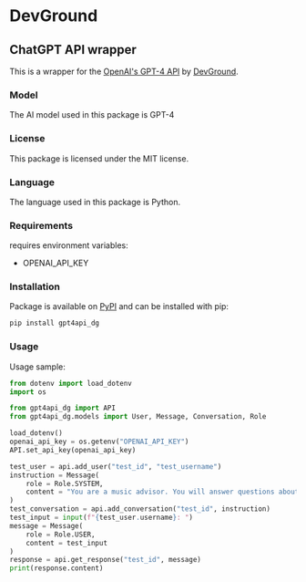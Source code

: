 # DevGround

## ChatGPT API wrapper

This is a wrapper for the [OpenAI's GPT-4 API](https://openai.com/product/gpt-4) by [DevGround](https://devground.cz/).

### Model

The AI model used in this package is GPT-4

### License

This package is licensed under the MIT license.

### Language

The language used in this package is Python.

### Requirements

requires environment variables:

- OPENAI_API_KEY

### Installation

Package is available on [PyPI](https://pypi.org/project/gpt4api-dg/) and can be installed with pip:

```bash
pip install gpt4api_dg
```

### Usage

Usage sample:

```python
from dotenv import load_dotenv
import os

from gpt4api_dg import API
from gpt4api_dg.models import User, Message, Conversation, Role

load_dotenv()
openai_api_key = os.getenv("OPENAI_API_KEY")
API.set_api_key(openai_api_key)

test_user = api.add_user("test_id", "test_username")
instruction = Message(
    role = Role.SYSTEM,
    content = "You are a music advisor. You will answer questions about music and help people find new music."
)
test_conversation = api.add_conversation("test_id", instruction)
test_input = input(f"{test_user.username}: ")
message = Message(
    role = Role.USER,
    content = test_input
)
response = api.get_response("test_id", message)
print(response.content)
```
